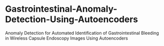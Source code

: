 # Gastrointestinal-Anomaly-Detection-Using-Autoencoders
Anomaly Detection for Automated Identification of Gastrointestinal Bleeding in Wireless Capsule Endoscopy Images Using Autoencoders
